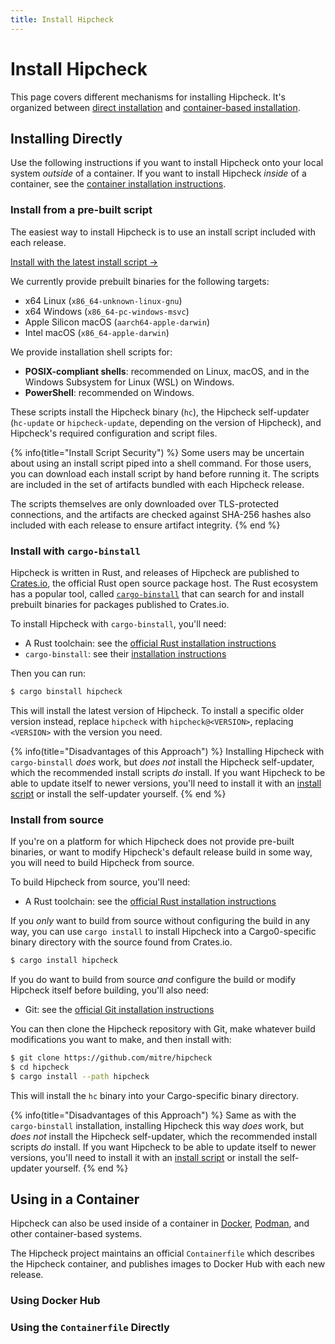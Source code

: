 ```yaml
---
title: Install Hipcheck
---
```


# Install Hipcheck

This page covers different mechanisms for installing Hipcheck. It's organized
between [direct installation](#installing-directly) and
[container-based installation](#using-in-a-container).

## Installing Directly

Use the following instructions if you want to install Hipcheck onto your local
system _outside_ of a container. If you want to install Hipcheck _inside_ of a
container, see the [container installation instructions](#using-in-a-container).

### Install from a pre-built script


The easiest way to install Hipcheck is to use an install script included with
each release.

<a class="p-2 px-4 my-6 inline-block bg-blue-500 hover:bg-blue-600 text-white no-underline rounded-lg" href="https://github.com/mitre/hipcheck/releases/latest">Install with the latest install script &rarr;</a>

We currently provide prebuilt binaries for the following targets:

- x64 Linux (`x86_64-unknown-linux-gnu`)
- x64 Windows (`x86_64-pc-windows-msvc`)
- Apple Silicon macOS (`aarch64-apple-darwin`)
- Intel macOS (`x86_64-apple-darwin`)

We provide installation shell scripts for:

- __POSIX-compliant shells__: recommended on Linux, macOS, and in the Windows
  Subsystem for Linux (WSL) on Windows.
- __PowerShell__: recommended on Windows.

These scripts install the Hipcheck binary (`hc`), the Hipcheck self-updater
(`hc-update` or `hipcheck-update`, depending on the version of Hipcheck), and
Hipcheck's required configuration and script files.

{% info(title="Install Script Security") %}
Some users may be uncertain about using an install script piped into a shell
command. For those users, you can download each install script by hand before
running it. The scripts are included in the set of artifacts bundled with each
Hipcheck release.

The scripts themselves are only downloaded over TLS-protected connections, and
the artifacts are checked against SHA-256 hashes also included with each
release to ensure artifact integrity.
{% end %}

### Install with `cargo-binstall`

Hipcheck is written in Rust, and releases of Hipcheck are published to
[Crates.io](https://crates.io), the official Rust open source package host.
The Rust ecosystem has a popular tool, called [`cargo-binstall`](https://github.com/cargo-bins/cargo-binstall)
that can search for and install prebuilt binaries for packages published
to Crates.io.

To install Hipcheck with `cargo-binstall`, you'll need:

- A Rust toolchain: see the [official Rust installation instructions](https://www.rust-lang.org/tools/install)
- `cargo-binstall`: see their [installation instructions](https://github.com/cargo-bins/cargo-binstall?tab=readme-ov-file#installation)

Then you can run:

```sh
$ cargo binstall hipcheck
```

This will install the latest version of Hipcheck. To install a specific older
version instead, replace `hipcheck` with `hipcheck@<VERSION>`, replacing
`<VERSION>` with the version you need.

{% info(title="Disadvantages of this Approach") %}
Installing Hipcheck with `cargo-binstall` _does_ work, but _does not_ install
the Hipcheck self-updater, which the recommended install scripts _do_ install.
If you want Hipcheck to be able to update itself to newer versions, you'll need
to install it with an [install script](#install-from-a-pre-built-script) or
install the self-updater yourself.
{% end %}

### Install from source

If you're on a platform for which Hipcheck does not provide pre-built
binaries, or want to modify Hipcheck's default release build in some way, you
will need to build Hipcheck from source.

To build Hipcheck from source, you'll need:

- A Rust toolchain: see the [official Rust installation instructions](https://www.rust-lang.org/tools/install)

If you _only_ want to build from source without configuring the build in any
way, you can use `cargo install` to install Hipcheck into a Cargo0-specific
binary directory with the source found from Crates.io.

```sh
$ cargo install hipcheck
```

If you do want to build from source _and_ configure the build or modify
Hipcheck itself before building, you'll also need:

- Git: see the [official Git installation instructions](https://git-scm.com/downloads)

You can then clone the Hipcheck repository with Git, make whatever build
modifications you want to make, and then install with:

```sh
$ git clone https://github.com/mitre/hipcheck
$ cd hipcheck
$ cargo install --path hipcheck
```

This will install the `hc` binary into your Cargo-specific binary
directory.


{% info(title="Disadvantages of this Approach") %}
Same as with the `cargo-binstall` installation, installing Hipcheck this way
_does_ work, but _does not_ install the Hipcheck self-updater, which the
recommended install scripts _do_ install. If you want Hipcheck to be able to
update itself to newer versions, you'll need to install it with an
[install script](#install-from-a-pre-built-script) or install the
self-updater yourself.
{% end %}

## Using in a Container

Hipcheck can also be used inside of a container in [Docker](https://www.docker.com/),
[Podman](https://podman.io/), and other container-based systems.

The Hipcheck project maintains an official `Containerfile` which describes
the Hipcheck container, and publishes images to Docker Hub with each new
release.

### Using Docker Hub



### Using the `Containerfile` Directly
